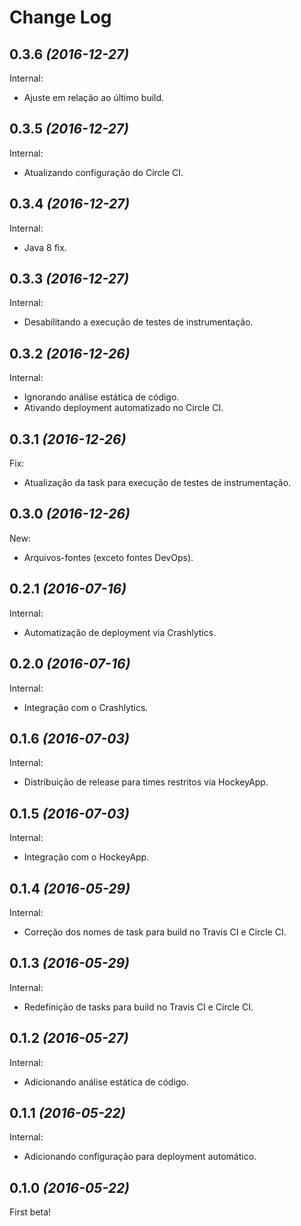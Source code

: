 Change Log
==========

0.3.6 *(2016-12-27)*
--------------------

Internal:

 * Ajuste em relação ao último build.

0.3.5 *(2016-12-27)*
--------------------

Internal:

 * Atualizando configuração do Circle CI.

0.3.4 *(2016-12-27)*
--------------------

Internal:

 * Java 8 fix.

0.3.3 *(2016-12-27)*
--------------------

Internal:

 * Desabilitando a execução de testes de instrumentação.

0.3.2 *(2016-12-26)*
--------------------

Internal:

 * Ignorando análise estática de código.
 * Ativando deployment automatizado no Circle CI.

0.3.1 *(2016-12-26)*
--------------------

Fix:

 * Atualização da task para execução de testes de instrumentação.

0.3.0 *(2016-12-26)*
--------------------

New:

 * Arquivos-fontes (exceto fontes DevOps).

0.2.1 *(2016-07-16)*
--------------------

Internal:

 * Automatização de deployment via Crashlytics.

0.2.0 *(2016-07-16)*
--------------------

Internal:

 * Integração com o Crashlytics.

0.1.6 *(2016-07-03)*
--------------------

Internal:

 * Distribuição de release para times restritos via HockeyApp.

0.1.5 *(2016-07-03)*
--------------------

Internal:

 * Integração com o HockeyApp.

0.1.4 *(2016-05-29)*
--------------------

Internal:

 * Correção dos nomes de task para build no Travis CI e Circle CI.

0.1.3 *(2016-05-29)*
--------------------

Internal:

 * Redefinição de tasks para build no Travis CI e Circle CI.

0.1.2 *(2016-05-27)*
--------------------

Internal:

 * Adicionando análise estática de código.

0.1.1 *(2016-05-22)*
--------------------

Internal:

 * Adicionando configuração para deployment automático.

0.1.0 *(2016-05-22)*
--------------------

First beta!